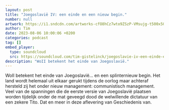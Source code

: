 ```yaml
---
layout: post
title: "Joegoslavië IV: een einde en een nieuw begin."
number: null
artwork: https://i1.sndcdn.com/artworks-cfO8hCz7wto9ZSzP-VMsujg-t500x500.jpg
author: Tim
date: 2023-08-06 10:00:06 +0200
categories: podcast
tag: []
embed_player:
  type: soundcloud
  src: https://soundcloud.com/tim-gistelinck/joegoslavie-iv-een-einde-en-een-nieuw-begin
description: "WoII betekent het einde van Joegoslavië."
---
```

WoII betekent het einde van Joegoslavië... en een splinternieuw begin. Het land wordt helemaal uit elkaar gerukt tijdens de oorlog maar achteraf hersteld zij het onder nieuw management: communistisch management. Veel van de spanningen die de eerste versie van Joegoslavië plaatsen worden tijdelijk onder de mat geveegd dood de welwillende dictatuur van een zekere Tito. Dat en meer in deze aflevering van Geschiedenis van.